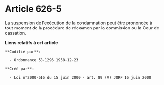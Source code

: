 # Article 626-5

La suspension de l'exécution de la condamnation peut être prononcée à tout moment de la procédure de réexamen par la
commission ou la Cour de cassation.

**Liens relatifs à cet article**

	**Codifié par**:

	  - Ordonnance 58-1296 1958-12-23

	**Créé par**:

	  - Loi n°2000-516 du 15 juin 2000 - art. 89 (V) JORF 16 juin 2000
